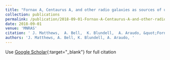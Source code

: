 ```yaml
---
title: "Fornax A, Centaurus A, and other radio galaxies as sources of ultrahigh energy cosmic rays"
collection: publications
permalink: /publication/2018-09-01-Fornax-A-Centaurus-A-and-other-radio-galaxies-as-sources-of-ultrahigh-energy-cosmic-rays
date: 2018-09-01
venue: 'MNRAS'
citation: ' J. Matthews,  A. Bell,  K. Blundell,  A. Araudo, &quot;Fornax A, Centaurus A, and other radio galaxies as sources of ultrahigh energy cosmic rays.&quot; MNRAS, 2018.'
authors: 'J. Matthews, A. Bell, K. Blundell, A. Araudo, '
---
```

Use [Google Scholar](https://scholar.google.com/scholar?q=Fornax+A,+Centaurus+A,+and+other+radio+galaxies+as+sources+of+ultrahigh+energy+cosmic+rays){:target="_blank"} for full citation